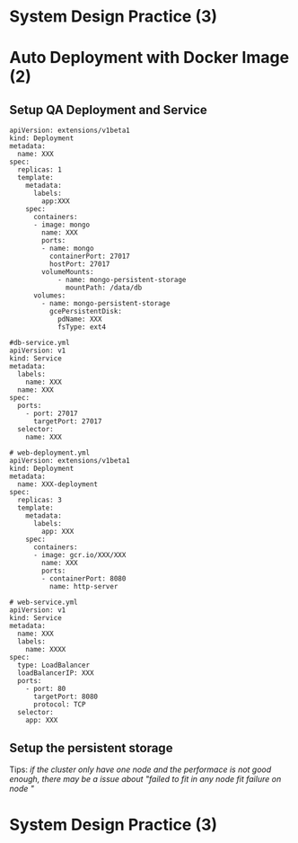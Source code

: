 # System Design Practice (3)








# Auto Deployment with Docker Image (2)

## Setup QA Deployment and Service

```
apiVersion: extensions/v1beta1
kind: Deployment
metadata:
  name: XXX
spec:
  replicas: 1
  template:
    metadata:
      labels:
        app:XXX
    spec:
      containers:
      - image: mongo
        name: XXX
        ports:
        - name: mongo
          containerPort: 27017
          hostPort: 27017
        volumeMounts:
            - name: mongo-persistent-storage
              mountPath: /data/db
      volumes:
        - name: mongo-persistent-storage
          gcePersistentDisk:
            pdName: XXX
            fsType: ext4

```

```
#db-service.yml
apiVersion: v1
kind: Service
metadata:
  labels:
    name: XXX
  name: XXX
spec:
  ports:
    - port: 27017
      targetPort: 27017
  selector:
    name: XXX

```


```
# web-deployment.yml
apiVersion: extensions/v1beta1
kind: Deployment
metadata:
  name: XXX-deployment
spec:
  replicas: 3
  template:
    metadata:
      labels:
        app: XXX
    spec:
      containers:
      - image: gcr.io/XXX/XXX
        name: XXX
        ports:
        - containerPort: 8080
          name: http-server
```


```
# web-service.yml
apiVersion: v1
kind: Service
metadata:
  name: XXX
  labels:
    name: XXXX
spec:
  type: LoadBalancer
  loadBalancerIP: XXX
  ports:
    - port: 80
      targetPort: 8080
      protocol: TCP
  selector:
    app: XXX
```




## Setup the persistent storage

Tips:
 *if the cluster only have one node and the performace is not good enough, there may be a issue about "failed to fit in any node fit failure on node "*

# System Design Practice (3)